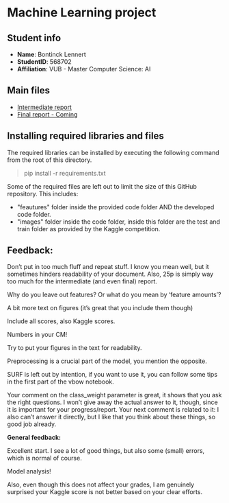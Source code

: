 # Machine Learning project

## Student info
- **Name**: Bontinck Lennert
- **StudentID**: 568702
- **Affiliation**: VUB - Master Computer Science: AI

## Main files
- [Intermediate report](Intermediate_Report_ML_Project_Bontinck_Lennert_568702_VUB.pdf)
- [Final report - Coming](TODO)

## Installing required libraries and files
The required libraries can be installed by executing the following command from the root of this directory.
> pip install -r requirements.txt

Some of the required files are left out to limit the size of this GitHub repository. This includes:
- "feautures"  folder inside the provided code folder AND  the developed code folder.
- "images" folder inside the code folder, inside this folder are the test and train folder as provided by the Kaggle competition. 


## Feedback:

Don’t put in too much fluff and repeat stuff. I know you mean well, but it sometimes hinders readability of your document. Also, 25p is simply way too much for the intermediate (and even final) report.

Why do you leave out features? Or what do you mean by ‘feature amounts’?

A bit more text on figures (it’s great that you include them though)

Include all scores, also Kaggle scores.

Numbers in your CM!

Try to put your figures in the text for readability.

Preprocessing is a crucial part of the model, you mention the opposite.

SURF is left out by intention, if you want to use it, you can follow some tips in the first part of the vbow notebook.

Your comment on the class_weight parameter is great, it shows that you ask the right questions. I won’t give away the actual answer to it, though, since it is important for your progress/report. Your next comment is related to it: I also can’t answer it directly, but I like that you think about these things, so good job already.


**General feedback:**

Excellent start. I see a lot of good things, but also some (small) errors, which is normal of course.

Model analysis! 

Also, even though this does not affect your grades, I am genuinely surprised your Kaggle score is not better based on your clear efforts.
